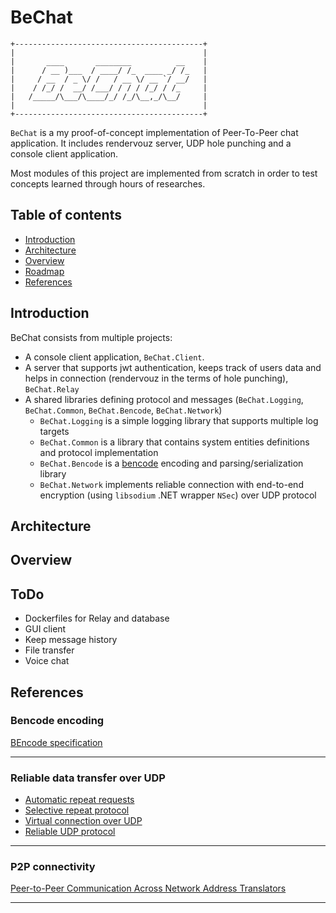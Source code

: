 BeChat
=================================================

```
+------------------------------------------+
|                                          |
|       ____       ________          __    |
|      / __ )___  / ____/ /_  ____ _/ /_   |
|     / __  / _ \/ /   / __ \/ __ `/ __/   |
|    / /_/ /  __/ /___/ / / / /_/ / /_     |
|   /_____/\___/\____/_/ /_/\__,_/\__/     |
|                                          |
+------------------------------------------+
```
        
`BeChat` is a my proof-of-concept implementation of Peer-To-Peer chat application. It includes rendervouz server, UDP hole punching and a console client application.

Most modules of this project are implemented from scratch in order to test concepts learned through hours of researches.


Table of contents
-----------------

* [Introduction](#introduction)
* [Architecture](#introduction)
* [Overview](#features)
* [Roadmap](#roadmap)
* [References](#roadmap)

Introduction
------------

BeChat consists from multiple projects:

- A console client application, `BeChat.Client`. 
- A server that supports jwt authentication, keeps track of users data and helps in connection (rendervouz in the terms of hole punching), `BeChat.Relay`
- A shared libraries defining protocol and messages (`BeChat.Logging`, `BeChat.Common`, `BeChat.Bencode`, `BeChat.Network`)
  - `BeChat.Logging` is a simple logging library that supports multiple log targets
  - `BeChat.Common`  is a library that contains system entities definitions and protocol implementation
  - `BeChat.Bencode` is a [bencode](https://ru.wikipedia.org/wiki/Bencode) encoding and parsing/serialization library
  - `BeChat.Network` implements reliable connection with end-to-end encryption (using `libsodium` .NET wrapper `NSec`) over UDP protocol 

Architecture
-----------

Overview
------------

ToDo
------------

- Dockerfiles for Relay and database
- GUI client
- Keep message history
- File transfer
- Voice chat

References 
------------

### Bencode encoding

[BEncode specification](https://wiki.theory.org/BitTorrentSpecification#Bencoding)

------------

### Reliable data transfer over UDP

- [Automatic repeat requests](https://en.wikipedia.org/wiki/Automatic_repeat_request)
- [Selective repeat protocol](https://en.wikipedia.org/wiki/Selective_Repeat_ARQ)
- [Virtual connection over UDP](https://gafferongames.com/post/virtual_connection_over_udp/)
- [Reliable UDP protocol](https://hackernoon.com/unity-realtime-multiplayer-part-3-reliable-udp-protocol)

------------

### P2P connectivity
[Peer-to-Peer Communication Across Network Address Translators](https://bford.info/pub/net/p2pnat/index.html)

------------
